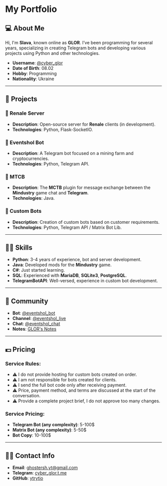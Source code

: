 # My Portfolio

## 💻 About Me

Hi, I'm **Slava**, known online as **GLOR**. I’ve been programming for several years, specializing in creating Telegram bots and developing various projects using Python and other technologies.

- **Username**: [@cyber_glor](https://t.me/cyber_glor)
- **Date of Birth**: 08.02
- **Hobby**: Programming
- **Nationality**: Ukraine

---

## 📂 Projects

### 🔧 Renale Server

- **Description**: Open-source server for **Renale** clients (in development).
- **Technologies**: Python, Flask-SocketIO.

### 🔧 Eventshol Bot

- **Description**: A Telegram bot focused on a mining farm and cryptocurrencies.
- **Technologies**: Python, Telegram API.

### 🔧 MTCB

- **Description**: The **MCTB** plugin for message exchange between the **Mindustry** game chat and **Telegram**.
- **Technologies**: Java.

### 🔧 Custom Bots

- **Description**: Creation of custom bots based on customer requirements.
- **Technologies**: Python, Telegram API / Matrix Bot Lib.

---

## 🧑‍💻 Skills

- **Python**: 3-4 years of experience, bot and server development.
- **Java**: Developed mods for the **Mindustry** game.
- **C#**: Just started learning.
- **SQL**: Experienced with **MariaDB**, **SQLite3**, **PostgreSQL**.
- **TelegramBotAPI**: Well-versed, experience in custom bot development.

---

## 💬 Community

- **Bot**: [@eventshol_bot](https://t.me/eventshol_bot)
- **Channel**: [@eventshol_live](https://t.me/eventshol_live)
- **Chat**: [@eventshol_chat](https://t.me/eventshol_chat)
- **Notes**: [GLOR's Notes](https://t.me/+issjToWOV0FkZDU6)

---

## 💵 Pricing

### Service Rules:

- ⚠️ I do not provide hosting for custom bots created on order.
- ⚠️ I am not responsible for bots created for clients.
- ⚠️ I send the full bot code only after receiving payment.
- ⚠️ Price, payment method, and terms are discussed at the start of the conversation.
- ⚠️ Provide a complete project brief, I do not approve too many changes.

### Service Pricing:

- **Telegram Bot (any complexity)**: 5-100$
- **Matrix Bot (any complexity)**: 5-50$
- **Bot Copy**: 10-100$

---

## 🧑‍💼 Contact Info

- **Email**: [ghostersh.yt@gmail.com](mailto:ghostersh.yt@gmail.com)
- **Telegram**: [cyber_glor.t.me](https://t.me/cyber_glor)
- **GitHub**: [ytrytio](https://github.com/ytrytio)
